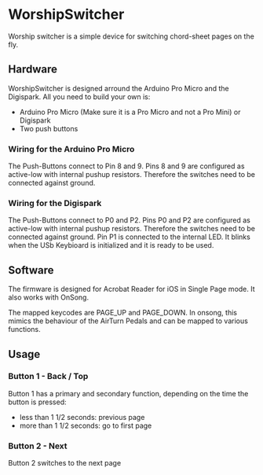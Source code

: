 # WorshipSwitcher
Worship switcher is a simple device for switching chord-sheet pages on the fly.

## Hardware
WorshipSwitcher is designed arround the Arduino Pro Micro and the Digispark. All you need to build your own is:
* Arduino Pro Micro (Make sure it is a Pro Micro and not a Pro Mini) or Digispark
* Two push buttons

### Wiring for the Arduino Pro Micro
The Push-Buttons connect to Pin 8 and 9. Pins 8 and 9 are configured as active-low with internal pushup resistors. Therefore the switches need to be connected against ground.

### Wiring for the Digispark
The Push-Buttons connect to P0 and P2. Pins P0 and P2 are configured as active-low with internal pushup resistors. Therefore the switches need to be connected against ground.
Pin P1 is connected to the internal LED. It blinks when the USb Keybioard is initialized and it is ready to be used.

## Software
The firmware is designed for Acrobat Reader for iOS in Single Page mode. It also works with OnSong. 

The mapped keycodes are PAGE_UP and PAGE_DOWN.
In onsong, this mimics the behaviour of the AirTurn Pedals and can be mapped to various functions. 

## Usage
### Button 1 - Back / Top
Button 1 has a primary and secondary function, depending on the time the button is pressed:
* less than 1 1/2 seconds: previous page
* more than 1 1/2 seconds: go to first page

### Button 2 - Next
Button 2 switches to the next page